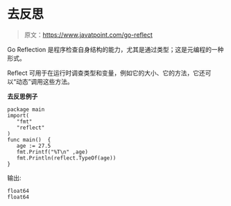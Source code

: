 # 去反思

> 原文：<https://www.javatpoint.com/go-reflect>

Go Reflection 是程序检查自身结构的能力，尤其是通过类型；这是元编程的一种形式。

Reflect 可用于在运行时调查类型和变量，例如它的大小、它的方法，它还可以“动态”调用这些方法。

**去反思例子**

```
package main
import(
   "fmt"
   "reflect"
)
func main()  {
   age := 27.5
   fmt.Printf("%T\n" ,age)
   fmt.Println(reflect.TypeOf(age))
}

```

输出:

```
float64
float64

```